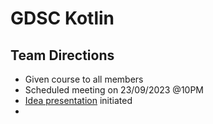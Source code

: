 # GDSC Kotlin

## Team Directions

-   Given course to all members
-   Scheduled meeting on 23/09/2023 @10PM
-   [Idea presentation](https://patnanit-my.sharepoint.com/:p:/r/personal/banavathur_ug20_cse_nitp_ac_in/_layouts/15/Doc.aspx?sourcedoc=%7B3B352D1C-B225-46E9-BE6F-BDEE7545B138%7D&file=Presentation6.pptx&action=edit&mobileredirect=true&DefaultItemOpen=1&login_hint=banavathur.ug20.cse%40nitp.ac.in&ct=1695474280073&wdOrigin=OFFICECOM-WEB.START.REC&cid=227dcd3c-40e1-4e5c-b77f-ae4b91a51717&wdPreviousSessionSrc=HarmonyWeb&wdPreviousSession=169711be-30c2-4895-8861-4e8c7b462553) initiated
- 
